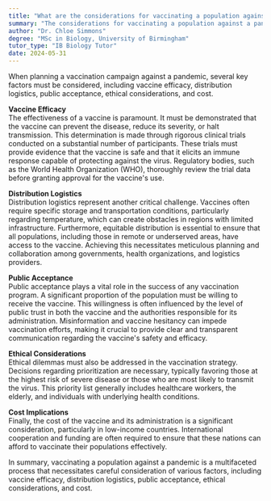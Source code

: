 ```yaml
---
title: "What are the considerations for vaccinating a population against a pandemic?"
summary: "The considerations for vaccinating a population against a pandemic include vaccine efficacy, distribution logistics, and public acceptance."
author: "Dr. Chloe Simmons"
degree: "MSc in Biology, University of Birmingham"
tutor_type: "IB Biology Tutor"
date: 2024-05-31
---
```


When planning a vaccination campaign against a pandemic, several key factors must be considered, including vaccine efficacy, distribution logistics, public acceptance, ethical considerations, and cost.

**Vaccine Efficacy**  
The effectiveness of a vaccine is paramount. It must be demonstrated that the vaccine can prevent the disease, reduce its severity, or halt transmission. This determination is made through rigorous clinical trials conducted on a substantial number of participants. These trials must provide evidence that the vaccine is safe and that it elicits an immune response capable of protecting against the virus. Regulatory bodies, such as the World Health Organization (WHO), thoroughly review the trial data before granting approval for the vaccine's use.

**Distribution Logistics**  
Distribution logistics represent another critical challenge. Vaccines often require specific storage and transportation conditions, particularly regarding temperature, which can create obstacles in regions with limited infrastructure. Furthermore, equitable distribution is essential to ensure that all populations, including those in remote or underserved areas, have access to the vaccine. Achieving this necessitates meticulous planning and collaboration among governments, health organizations, and logistics providers.

**Public Acceptance**  
Public acceptance plays a vital role in the success of any vaccination program. A significant proportion of the population must be willing to receive the vaccine. This willingness is often influenced by the level of public trust in both the vaccine and the authorities responsible for its administration. Misinformation and vaccine hesitancy can impede vaccination efforts, making it crucial to provide clear and transparent communication regarding the vaccine's safety and efficacy.

**Ethical Considerations**  
Ethical dilemmas must also be addressed in the vaccination strategy. Decisions regarding prioritization are necessary, typically favoring those at the highest risk of severe disease or those who are most likely to transmit the virus. This priority list generally includes healthcare workers, the elderly, and individuals with underlying health conditions.

**Cost Implications**  
Finally, the cost of the vaccine and its administration is a significant consideration, particularly in low-income countries. International cooperation and funding are often required to ensure that these nations can afford to vaccinate their populations effectively.

In summary, vaccinating a population against a pandemic is a multifaceted process that necessitates careful consideration of various factors, including vaccine efficacy, distribution logistics, public acceptance, ethical considerations, and cost.
    